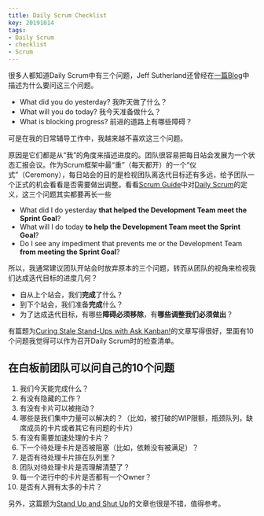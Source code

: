 ```yaml
---
title: Daily Scrum Checklist
key: 20191014
tags: 
- Daily Scrum
- checklist
- Scrum
---
```


很多人都知道Daily Scrum中有三个问题，Jeff Sutherland还曾经在[一篇Blog](https://www.scruminc.com/why-three-questions-in-daily-scrum/)中描述为什么要问这三个问题。

* What did you do yesterday? 我昨天做了什么？
* What will you do today? 我今天准备做什么？
* What is blocking progress? 前进的道路上有哪些障碍？

可是在我的日常辅导工作中，我越来越不喜欢这三个问题。

<!--more-->

原因是它们都是从“我”的角度来描述进度的。团队很容易把每日站会发展为一个状态汇报会议。作为Scrum框架中最“重”（每天都开）的一个“仪式”（Ceremony），每日站会的目的是检视团队离迭代目标还有多远，给予团队一个正式的机会看看是否需要做出调整。看看[Scrum Guide](https://www.scrumguides.org/scrum-guide.html)中对[Daily Scrum](https://www.scrumguides.org/scrum-guide.html#events-daily)的定义，这三个问题其实都要再长一些

* What did I do yesterday **that helped the Development Team meet the Sprint Goal**?
* What will I do today **to help the Development Team meet the Sprint Goal**?
* Do I see any impediment that prevents me or the Development Team **from meeting the Sprint Goal**?

所以，我通常建议团队开站会时放弃原本的三个问题，转而从团队的视角来检视我们达成迭代目标的进度几何？

* 自从上个站会，我们**完成**了什么？
* 到下个站会，我们准备**完成**什么？
* 为了达成迭代目标，有哪些**障碍必须移除**，有**哪些调整我们必须做出**？

有篇题为[Curing Stale Stand-Ups with Ask Kanban!](https://blog.huge.io/ending-stale-stand-ups-with-ask-kanban-64de6c084d60)的文章写得很好，里面有10个问题我觉得可以作为召开Daily Scrum时的检查清单。

## 在白板前团队可以问自己的10个问题

1. 我们今天能完成什么？
2. 有没有隐藏的工作？
3. 有没有卡片可以被拖动？
4. 哪些是我们集中力量可以解决的？（比如，被打破的WIP限额，瓶颈队列，缺席成员的卡片或者其它有问题的卡片）
5. 有没有需要加速处理的卡片？
6. 下一个待处理卡片是否被阻塞（比如，依赖没有被满足）？
7. 是否有待处理卡片排在队列里？
8. 团队对待处理卡片是否理解清楚了？
9. 每一个进行中的卡片是否都有一个Owner？
10. 是否有人拥有太多的卡片？

另外，这篇题为[Stand Up and Shut Up](https://www.neilkillick.com/blog/stand-up-and-shut-up)的文章也很是不错，值得参考。